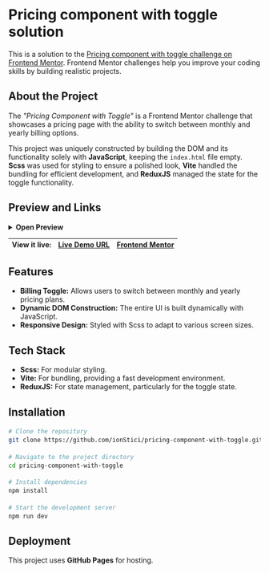 # Pricing component with toggle solution

This is a solution to the [Pricing component with toggle challenge on Frontend Mentor](https://www.frontendmentor.io/challenges/pricing-component-with-toggle-8vPwRMIC). Frontend Mentor challenges help you improve your coding skills by building realistic projects.

## About the Project

The _"Pricing Component with Toggle"_ is a Frontend Mentor challenge that showcases a pricing page with the ability to switch between monthly and yearly billing options.

This project was uniquely constructed by building the DOM and its functionality solely with **JavaScript**, keeping the `index.html` file empty. **Scss** was used for styling to ensure a polished look, **Vite** handled the bundling for efficient development, and **ReduxJS** managed the state for the toggle functionality.

## Preview and Links

<details>
<summary><b>Open Preview</b></summary>
<br>

![](./images/screenshot.png)

<br>
</details>

| View it live: | [Live Demo URL](https://ionstici.github.io/pricing-component-with-toggle) | [Frontend Mentor](https://www.frontendmentor.io/solutions/pricing-component-with-toggle-6rxrIoKS3D) |
| ------------- | ------------------------------------------------------------------------- | --------------------------------------------------------------------------------------------------- |

## Features

- **Billing Toggle:** Allows users to switch between monthly and yearly pricing plans.
- **Dynamic DOM Construction:** The entire UI is built dynamically with JavaScript.
- **Responsive Design:** Styled with Scss to adapt to various screen sizes.

## Tech Stack

- **Scss:** For modular styling.
- **Vite:** For bundling, providing a fast development environment.
- **ReduxJS:** For state management, particularly for the toggle state.

## Installation

```bash
# Clone the repository
git clone https://github.com/ionStici/pricing-component-with-toggle.git

# Navigate to the project directory
cd pricing-component-with-toggle

# Install dependencies
npm install

# Start the development server
npm run dev
```

## Deployment

This project uses **GitHub Pages** for hosting.
